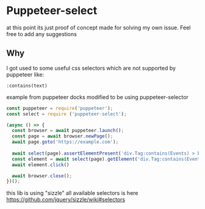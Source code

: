 # Puppeteer-select

at this point its just proof of concept made for solving my own issue. 
Feel free to add any suggestions 

## Why

I got used to some useful css selectors which are not supported by puppeteer like:
```
:contains(text)
```

example from puppeteer docks modified to be using puppeteer-selector

```javascript
const puppeteer = require('puppeteer');
const select = require ('puppeteer-select');

(async () => {
  const browser = await puppeteer.launch();
  const page = await browser.newPage();
  await page.goto('https://example.com');
  
  await select(page).assertElementPresent('div.Tag:contains(Events) > button');
  const element = await select(page).getElement('div.Tag:contains(Events) > button');
  await element.click()

  await browser.close();
})();
```

this lib is using "sizzle"
all available selectors is here https://github.com/jquery/sizzle/wiki#selectors
